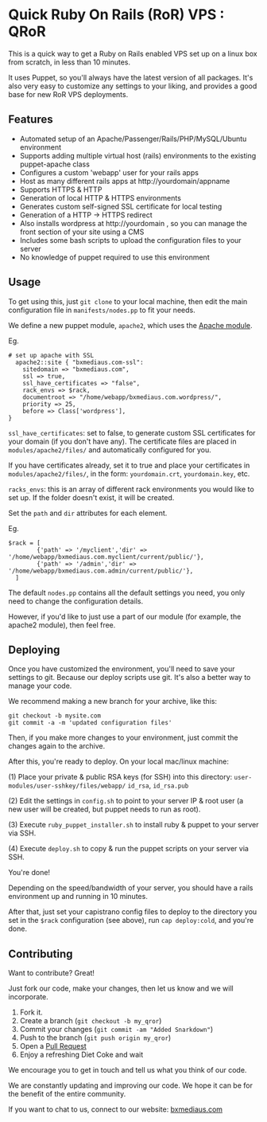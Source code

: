 Quick Ruby On Rails (RoR) VPS : QRoR
=============

This is a quick way to get a Ruby on Rails enabled VPS set up on a linux box from scratch, in less than 10 minutes.

It uses Puppet, so you'll always have the latest version of all packages. It's also very easy to customize any settings to your liking, and provides a good base for new RoR VPS deployments.

Features
-------

* Automated setup of an Apache/Passenger/Rails/PHP/MySQL/Ubuntu environment
* Supports adding multiple virtual host (rails) environments to the existing puppet-apache class
* Configures a custom 'webapp' user for your rails apps
* Host as many different rails apps at http://yourdomain/appname
* Supports HTTPS & HTTP
* Generation of local HTTP & HTTPS environments
* Generates custom self-signed SSL certificate for local testing
* Generation of a HTTP -> HTTPS redirect
* Also installs wordpress at http://yourdomain , so you can manage the front section of your site using a CMS
* Includes some bash scripts to upload the configuration files to your server
* No knowledge of puppet required to use this environment


Usage
-----

To get using this, just `git clone` to your local machine, then edit the main configuration file in `manifests/nodes.pp` to fit your needs.

We define a new puppet module, `apache2`, which uses the [Apache module][apache-puppet].

Eg.

    # set up apache with SSL
	  apache2::site { "bxmediaus.com-ssl":
        sitedomain => "bxmediaus.com",
        ssl => true,
        ssl_have_certificates => "false",
        rack_envs => $rack,
        documentroot => "/home/webapp/bxmediaus.com.wordpress/",
        priority => 25, 
        before => Class['wordpress'],
    }


`ssl_have_certificates`: set to false, to generate custom SSL certificates for your domain (if you don't have any). The certificate files are placed in `modules/apache2/files/` and automatically configured for you.

If you have certificates already, set it to true and place your certificates in `modules/apache2/files/`, in the form: `yourdomain.crt`, `yourdomain.key`, etc.


`racks_envs`: this is an array of different rack environments you would like to set up. If the folder doesn't exist, it will be created.

Set the `path` and `dir` attributes for each element.

Eg.

    $rack = [
	    	{'path' => '/myclient','dir' => '/home/webapp/bxmediaus.com.myclient/current/public/'}, 
    		{'path' => '/admin','dir' => '/home/webapp/bxmediaus.com.admin/current/public/'},
	  ]

	  
The default `nodes.pp` contains all the default settings you need, you only need to change the configuration details.

However, if you'd like to just use a part of our module (for example, the apache2 module), then feel free.


Deploying
-----

Once you have customized the environment, you'll need to save your settings to git. Because our deploy scripts use git. It's also a better way to manage your code.

We recommend making a new branch for your archive, like this:

    git checkout -b mysite.com
    git commit -a -m 'updated configuration files'
    
Then, if you make more changes to your environment, just commit the changes again to the archive.

After this, you're ready to deploy. On your local mac/linux machine:

(1) Place your private & public RSA keys (for SSH) into this directory: `user-modules/user-sshkey/files/webapp/` `id_rsa`, `id_rsa.pub`

(2) Edit the settings in `config.sh` to point to your server IP & root user (a new user will be created, but puppet needs to run as root).

(3) Execute `ruby_puppet_installer.sh` to install ruby & puppet to your server via SSH.

(4) Execute `deploy.sh` to copy & run the puppet scripts on your server via SSH.

You're done!

Depending on the speed/bandwidth of your server, you should have a rails environment up and running in 10 minutes.

After that, just set your capistrano config files to deploy to the directory you set in the `$rack` configuration (see above), run `cap deploy:cold`, and you're done.

Contributing
------------

Want to contribute? Great! 

Just fork our code, make your changes, then let us know and we will incorporate.

1. Fork it.
2. Create a branch (`git checkout -b my_qror`)
3. Commit your changes (`git commit -am "Added Snarkdown"`)
4. Push to the branch (`git push origin my_qror`)
5. Open a [Pull Request][1]
6. Enjoy a refreshing Diet Coke and wait

We encourage you to get in touch and tell us what you think of our code.

We are constantly updating and improving our code. We hope it can be for the benefit of the entire community.

If you want to chat to us, connect to our website: [bxmediaus.com][bxmediaus]


[bxmediaus]: https://bxmediaus.com
[apache-puppet]: https://github.com/puppetlabs/puppetlabs-apache
[r2hc]: http://github.com/github/markup/tree/master/lib/github/markups.rb#L13
[1]: http://github.com/github/markup/pulls

